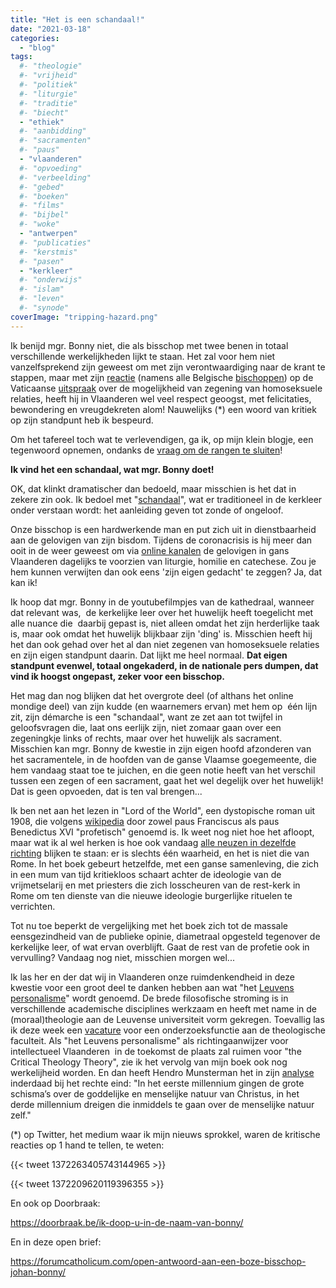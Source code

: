 ```yaml
---
title: "Het is een schandaal!"
date: "2021-03-18"
categories: 
  - "blog"
tags:
  #- "theologie"
  #- "vrijheid"
  #- "politiek"
  #- "liturgie"
  #- "traditie"
  #- "biecht"
  - "ethiek"
  #- "aanbidding"
  #- "sacramenten"
  #- "paus"
  - "vlaanderen"
  #- "opvoeding"
  #- "verbeelding"
  #- "gebed"
  #- "boeken"
  #- "films"
  #- "bijbel"
  #- "woke"
  - "antwerpen"
  #- "publicaties"
  #- "kerstmis"
  #- "pasen"
  - "kerkleer"
  #- "onderwijs"
  #- "islam"
  #- "leven"
  #- "synode"
coverImage: "tripping-hazard.png"
---
```


Ik benijd mgr. Bonny niet, die als bisschop met twee benen in totaal verschillende werkelijkheden lijkt te staan. Het zal voor hem niet vanzelfsprekend zijn geweest om met zijn verontwaardiging naar de krant te stappen, maar met zijn [reactie](https://www.standaard.be/cnt/dmf20210316_98069552) (namens alle Belgische [bischoppen](https://twitter.com/DeKerpelGeert/status/1372164473948102656?s=20)) op de Vaticaanse [uitspraak](https://www.mariabode.nl/vaticaan/vaticaan-zegt-nee-tegen-homozegeningen/) over de mogelijkheid van zegening van homoseksuele relaties, heeft hij in Vlaanderen wel veel respect geoogst, met felicitaties, bewondering en vreugdekreten alom! Nauwelijks (\*) een woord van kritiek op zijn standpunt heb ik bespeurd.

Om het tafereel toch wat te verlevendigen, ga ik, op mijn klein blogje, een tegenwoord opnemen, ondanks de [vraag om de rangen te sluiten](https://www.youtube.com/watch?v=mkS-sxP2Txg&ab_channel=DeKathedraalAntwerpen)!

**Ik vind het een schandaal, wat mgr. Bonny doet!** 

OK, dat klinkt dramatischer dan bedoeld, maar misschien is het dat in zekere zin ook. Ik bedoel met "[schandaal](/blog/schandalig-geloof/)", wat er traditioneel in de kerkleer onder verstaan wordt: het aanleiding geven tot zonde of ongeloof. 

Onze bisschop is een hardwerkende man en put zich uit in dienstbaarheid aan de gelovigen van zijn bisdom. Tijdens de coronacrisis is hij meer dan ooit in de weer geweest om via [online kanalen](https://www.youtube.com/channel/UCoBsBL5PSYnOKZVwu2r0Drg) de gelovigen in gans Vlaanderen dagelijks te voorzien van liturgie, homilie en catechese. Zou je hem kunnen verwijten dan ook eens 'zijn eigen gedacht' te zeggen? Ja, dat kan ik! 

Ik hoop dat mgr. Bonny in de youtubefilmpjes van de kathedraal, wanneer dat relevant was,  de kerkelijke leer over het huwelijk heeft toegelicht met alle nuance die  daarbij gepast is, niet alleen omdat het zijn herderlijke taak is, maar ook omdat het huwelijk blijkbaar zijn 'ding' is. Misschien heeft hij het dan ook gehad over het al dan niet zegenen van homoseksuele relaties en zijn eigen standpunt daarin. Dat lijkt me heel normaal. **Dat eigen standpunt evenwel, totaal ongekaderd, in de nationale pers dumpen, dat vind ik hoogst ongepast, zeker voor een bisschop.** 

Het mag dan nog blijken dat het overgrote deel (of althans het online mondige deel) van zijn kudde (en waarnemers ervan) met hem op  één lijn zit, zijn démarche is een "schandaal", want ze zet aan tot twijfel in geloofsvragen die, laat ons eerlijk zijn, niet zomaar gaan over een zegeningkje links of rechts, maar over het huwelijk als sacrament. Misschien kan mgr. Bonny de kwestie in zijn eigen hoofd afzonderen van het sacramentele, in de hoofden van de ganse Vlaamse goegemeente, die hem vandaag staat toe te juichen, en die geen notie heeft van het verschil tussen een zegen of een sacrament, gaat het wel degelijk over het huwelijk! Dat is geen opvoeden, dat is ten val brengen...

Ik ben net aan het lezen in "Lord of the World", een dystopische roman uit 1908, die volgens [wikipedia](https://en.wikipedia.org/wiki/Lord_of_the_World) door zowel paus Franciscus als paus Benedictus XVI "profetisch" genoemd is. Ik weet nog niet hoe het afloopt, maar wat ik al wel herken is hoe ook vandaag [alle neuzen in dezelfde richting](https://doorbraak.be/en-plots-werd-de-driekleur-een-regenboogvlag/) blijken te staan: er is slechts één waarheid, en het is niet die van Rome. In het boek gebeurt hetzelfde, met een ganse samenleving, die zich in een mum van tijd kritiekloos schaart achter de ideologie van de vrijmetselarij en met priesters die zich losscheuren van de rest-kerk in Rome om ten dienste van die nieuwe ideologie burgerlijke rituelen te verrichten. 

Tot nu toe beperkt de vergelijking met het boek zich tot de massale eensgezindheid van de publieke opinie, diametraal opgesteld tegenover de kerkelijke leer, of wat ervan overblijft. Gaat de rest van de profetie ook in vervulling? Vandaag nog niet, misschien morgen wel...

Ik las her en der dat wij in Vlaanderen onze ruimdenkendheid in deze kwestie voor een groot deel te danken hebben aan wat "het [Leuvens personalisme](https://www.kuleuven.be/thomas/page/personalisme/)" wordt genoemd. De brede filosofische stroming is in verschillende academische disciplines werkzaam en heeft met name in de (moraal)theologie aan de Leuvense universiteit vorm gekregen. Toevallig las ik deze week een [vacature](https://theo.kuleuven.be/apps/jobopportunities/#job1981) voor een onderzoeksfunctie aan de theologische faculteit. Als "het Leuvens personalisme" als richtingaanwijzer voor intellectueel Vlaanderen  in de toekomst de plaats zal ruimen voor "the Critical Theology Theory", zie ik het vervolg van mijn boek ook nog werkelijheid worden. En dan heeft Hendro Munsterman het in zijn [analyse](https://www.nd.nl/geloof/katholiekinside/1025164/bij-zegenen-homorelaties-valt-logica-in-katholieke-kijk-op-seks) inderdaad bij het rechte eind: "In het eerste millennium gingen de grote schisma’s over de goddelijke en menselijke natuur van Christus, in het derde millennium dreigen die inmiddels te gaan over de menselijke natuur zelf."

(\*) op Twitter, het medium waar ik mijn nieuws sprokkel, waren de kritische reacties op 1 hand te tellen, te weten:

{{< tweet 1372263405743144965 >}}

{{< tweet 1372209620119396355 >}}

En ook op Doorbraak:

https://doorbraak.be/ik-doop-u-in-de-naam-van-bonny/

En in deze open brief:

https://forumcatholicum.com/open-antwoord-aan-een-boze-bisschop-johan-bonny/
